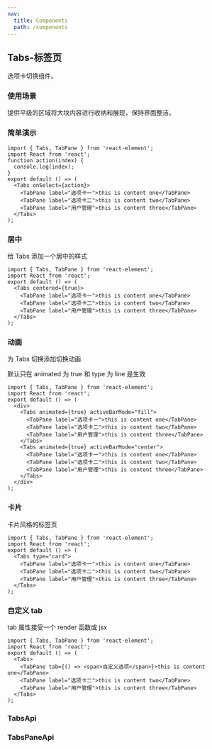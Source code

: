 ```yaml
---
nav:
  title: Components
  path: /components
---
```


## Tabs-标签页

选项卡切换组件。

### 使用场景

提供平级的区域将大块内容进行收纳和展现，保持界面整洁。

### 简单演示

```tsx
import { Tabs, TabPane } from 'react-element';
import React from 'react';
function action(index) {
  console.log(index);
}
export default () => (
  <Tabs onSelect={action}>
    <TabPane label="选项卡一">this is content one</TabPane>
    <TabPane label="选项卡二">this is content two</TabPane>
    <TabPane label="用户管理">this is content three</TabPane>
  </Tabs>
);
```

### 居中

给 Tabs 添加一个居中的样式

```tsx
import { Tabs, TabPane } from 'react-element';
import React from 'react';
export default () => (
  <Tabs centered={true}>
    <TabPane label="选项卡一">this is content one</TabPane>
    <TabPane label="选项卡二">this is content two</TabPane>
    <TabPane label="用户管理">this is content three</TabPane>
  </Tabs>
);
```

### 动画

为 Tabs 切换添加切换动画

默认只在 animated 为 true 和 type 为 line 是生效

```tsx
import { Tabs, TabPane } from 'react-element';
import React from 'react';
export default () => (
  <div>
    <Tabs animated={true} activeBarMode="fill">
      <TabPane label="选项卡一">this is content one</TabPane>
      <TabPane label="选项卡二">this is content two</TabPane>
      <TabPane label="用户管理">this is content three</TabPane>
    </Tabs>
    <Tabs animated={true} activeBarMode="center">
      <TabPane label="选项卡一">this is content one</TabPane>
      <TabPane label="选项卡二">this is content two</TabPane>
      <TabPane label="用户管理">this is content three</TabPane>
    </Tabs>
  </div>
);
```

### 卡片

卡片风格的标签页

```tsx
import { Tabs, TabPane } from 'react-element';
import React from 'react';
export default () => (
  <Tabs type="card">
    <TabPane label="选项卡一">this is content one</TabPane>
    <TabPane label="选项卡二">this is content two</TabPane>
    <TabPane label="用户管理">this is content three</TabPane>
  </Tabs>
);
```

### 自定义 tab

tab 属性接受一个 render 函数或 jsx

```tsx
import { Tabs, TabPane } from 'react-element';
import React from 'react';
export default () => (
  <Tabs>
    <TabPane tab={() => <span>自定义选项</span>}>this is content one</TabPane>
    <TabPane label="选项卡二">this is content two</TabPane>
    <TabPane label="用户管理">this is content three</TabPane>
  </Tabs>
);
```

### TabsApi

<API hideTitle exports='["default"]' src="./Api.tsx"><API>

### TabsPaneApi

<API hideTitle  exports='["default"]' src="./tab-pane.tsx"><API>
